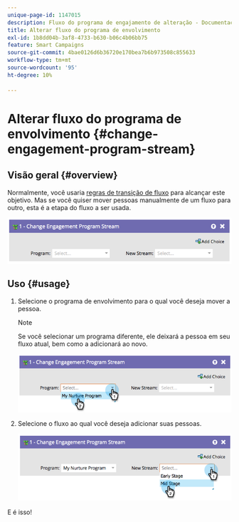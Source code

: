 ```yaml
---
unique-page-id: 1147015
description: Fluxo do programa de engajamento de alteração - Documentação do Marketo - Documentação do produto
title: Alterar fluxo do programa de envolvimento
exl-id: 1b8dd04b-3af8-4733-b630-b06c4b06bb75
feature: Smart Campaigns
source-git-commit: 4bae0126d6b36720e170bea7b6b973508c855633
workflow-type: tm+mt
source-wordcount: '95'
ht-degree: 10%

---
```


# Alterar fluxo do programa de envolvimento {#change-engagement-program-stream}

## Visão geral {#overview}

Normalmente, você usaria [regras de transição de fluxo](/help/marketo/product-docs/email-marketing/drip-nurturing/engagement-program-streams/transition-people-between-engagement-streams.md) para alcançar este objetivo. Mas se você quiser mover pessoas manualmente de um fluxo para outro, esta é a etapa do fluxo a ser usada.

![](assets/image2014-9-22-14-3a52-3a14.png)

## Uso {#usage}

1. Selecione o programa de envolvimento para o qual você deseja mover a pessoa.

   >[!NOTE]
   >
   >Se você selecionar um programa diferente, ele deixará a pessoa em seu fluxo atual, bem como a adicionará ao novo.

   ![](assets/image2014-9-22-14-3a52-3a50.png)

1. Selecione o fluxo ao qual você deseja adicionar suas pessoas.

   ![](assets/image2014-9-22-14-3a52-3a59.png)

E é isso!
